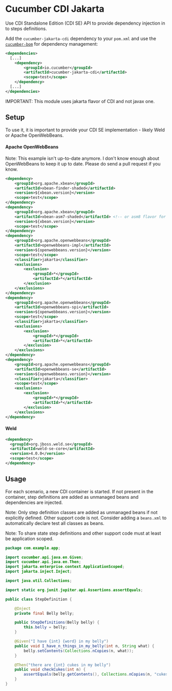 Cucumber CDI Jakarta
====================

Use CDI Standalone Edition (CDI SE) API to provide dependency injection in to
steps definitions.

Add the `cucumber-jakarta-cdi` dependency to your `pom.xml`
and use the [`cucumber-bom`](../cucumber-bom/README.md) for dependency management:

```xml
<dependencies>
  [...]
    <dependency>
        <groupId>io.cucumber</groupId>
        <artifactId>cucumber-jakarta-cdi</artifactId>
        <scope>test</scope>
    </dependency>
  [...]
</dependencies>
```

IMPORTANT: This module uses jakarta flavor of CDI and not javax one.

## Setup

To use it, it is important to provide your CDI SE implementation - likely Weld
or Apache OpenWebBeans.

#### Apache OpenWebBeans

Note: This example isn't up-to-date anymore. I don't know enough about
OpenWebBeans to keep it up to date. Please do send a pull request if you know.

```xml
<dependency>
    <groupId>org.apache.xbean</groupId>
    <artifactId>xbean-finder-shaded</artifactId>
    <version>${xbean.version}</version>
    <scope>test</scope>
</dependency>
<dependency>
    <groupId>org.apache.xbean</groupId>
    <artifactId>xbean-asm7-shaded</artifactId> <!-- or asm8 flavor for more recent openwebbeans -->
    <version>${xbean.version}</version>
    <scope>test</scope>
</dependency>
<dependency>
    <groupId>org.apache.openwebbeans</groupId>
    <artifactId>openwebbeans-impl</artifactId>
    <version>${openwebbeans.version}</version>
    <scope>test</scope>
    <classifier>jakarta</classifier>
    <exclusions>
        <exclusion>
            <groupId>*</groupId>
            <artifactId>*</artifactId>
        </exclusion>
    </exclusions>
</dependency>
<dependency>
    <groupId>org.apache.openwebbeans</groupId>
    <artifactId>openwebbeans-spi</artifactId>
    <version>${openwebbeans.version}</version>
    <scope>test</scope>
    <classifier>jakarta</classifier>
    <exclusions>
        <exclusion>
            <groupId>*</groupId>
            <artifactId>*</artifactId>
        </exclusion>
    </exclusions>
</dependency>
<dependency>
    <groupId>org.apache.openwebbeans</groupId>
    <artifactId>openwebbeans-se</artifactId>
    <version>${openwebbeans.version}</version>
    <classifier>jakarta</classifier>
    <scope>test</scope>
    <exclusions>
        <exclusion>
            <groupId>*</groupId>
            <artifactId>*</artifactId>
        </exclusion>
    </exclusions>
</dependency>
```

#### Weld

```xml
<dependency>
  <groupId>org.jboss.weld.se</groupId>
  <artifactId>weld-se-core</artifactId>
  <version>4.0.0</version>
  <scope>test</scope>
</dependency>
```

## Usage

For each scenario, a new CDI container is started. If not present in the
container, step definitions are added as unmanaged beans and dependencies are
injected.

Note: Only step definition classes are added as unmanaged beans if not explicitly
defined. Other support code is not. Consider adding a `beans.xml` to
automatically declare test all classes as beans. 

Note: To share state step definitions and other support code must at least be
application scoped.

```java
package com.example.app;

import cucumber.api.java.en.Given;
import cucumber.api.java.en.Then;
import jakarta.enterprise.context.ApplicationScoped;
import jakarta.inject.Inject;

import java.util.Collections;

import static org.junit.jupiter.api.Assertions.assertEquals;

public class StepDefinition {

    @Inject
    private final Belly belly;

    public StepDefinitions(Belly belly) {
        this.belly = belly;
    }

    @Given("I have {int} {word} in my belly")
    public void I_have_n_things_in_my_belly(int n, String what) {
        belly.setContents(Collections.nCopies(n, what));
    }

    @Then("there are {int} cukes in my belly")
    public void checkCukes(int n) {
        assertEquals(belly.getContents(), Collections.nCopies(n, "cukes"));
    }
}
```
